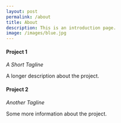 ```yaml
---
layout: post
permalink: /about
title: About
description: This is an introduction page.
image: /images/blue.jpg
---
```

<article>
<h4>Project 1</h4>
<p class="meta"><i>A Short Tagline</i></p>
<p>A longer description about the project.</p>
</article>

<article>
<h4>Project 2</h4>
<p class="meta"><i>Another Tagline</i></p>
<p>Some more information about the project.</p>
</article>